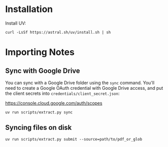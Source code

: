 # Installation

Install UV:

```
curl -LsSf https://astral.sh/uv/install.sh | sh
```

# Importing Notes


## Sync with Google Drive

You can sync with a Google Drive folder using the `sync` command. You'll need to create a Google OAuth credential with Google Drive access, and put the
client secrets into `credentials/client_secret.json`:

https://console.cloud.google.com/auth/scopes

```
uv run scripts/extract.py sync
```

## Syncing files on disk

```
uv run scripts/extract.py submit --source=path/to/pdf_or_glob
```